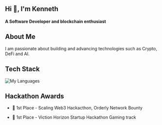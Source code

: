 
<!--
**ksmit323/ksmit323** is a ✨ _special_ ✨ repository because its `README.md` (this file) appears on your GitHub profile.

Here are some ideas to get you started:

- 🔭 I’m currently working on ...
- 🌱 I’m currently learning ...
- 👯 I’m looking to collaborate on ...
- 🤔 I’m looking for help with ...
- 💬 Ask me about ...
- 📫 How to reach me: ...
- 😄 Pronouns: ...
- ⚡ Fun fact: ...
-->

## Hi 👋, I'm Kenneth

#### **A Software Developer and blockchain enthusiast**


## About Me
I am passionate about building and advancing technologies such as Crypto, DeFi and AI.

## Tech Stack
![My Languages](https://skillicons.dev/icons?i=python,solidity,rust,typescript,c,javascript,bash,opencv,selenium&theme=dark)

## Hackathon Awards
* 🥇 1st Place - Scaling Web3 Hackacthon, Orderly Network Bounty

* 🥇 1st Place - Viction Horizon Startup Hackathon Gaming track

<!--
![Anurag's GitHub stats](https://github-readme-stats-eight-eta-76.vercel.app/api?username=ksmit323&hide=issues,prs&hide_rank=true)

[![Top Langs](https://github-readme-stats-eight-eta-76.vercel.app/api/top-langs/?username=ksmit323)](https://github.com/anuraghazra/github-readme-stats)
